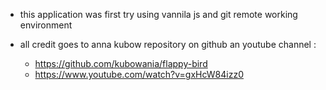 * this application was first try using vannila js and git remote working environment


* all credit goes to anna kubow repository on github an youtube channel :
   * https://github.com/kubowania/flappy-bird
   * https://www.youtube.com/watch?v=gxHcW84izz0